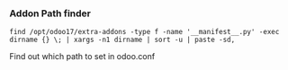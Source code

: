 ### Addon Path finder

```
find /opt/odoo17/extra-addons -type f -name '__manifest__.py' -exec dirname {} \; | xargs -n1 dirname | sort -u | paste -sd,
```
Find out which path to set in odoo.conf
